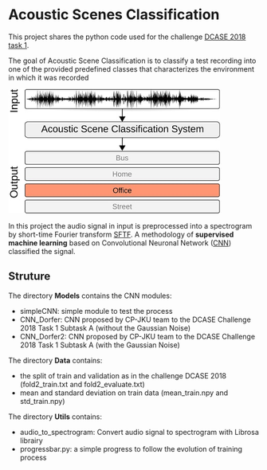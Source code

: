 # Acoustic Scenes Classification

This project shares the python code used for the challenge [DCASE 2018 task 1](http://dcase.community/challenge2018/index).

The goal of Acoustic Scene Classification is to classify a test recording into one of the provided predefined classes that characterizes the environment in which it was recorded

![ASC schema](https://raw.githubusercontent.com/Splumecocq/AcousticScenesClassification/master/Image/Schema-acoustic-scene-classification.jpg)

In this project the audio signal in input is preprocessed into a spectrogram by short-time Fourier transform [SFTF](https://en.wikipedia.org/wiki/Short-time_Fourier_transform).
A methodology of **supervised machine learning** based on Convolutional Neuronal Network ([CNN](https://en.wikipedia.org/wiki/Convolutional_neural_network)) classified the signal.

## Struture
The directory **Models** contains the CNN modules:
* simpleCNN: simple module to test the process
* CNN_Dorfer: CNN proposed by CP-JKU team to the DCASE Challenge 2018 Task 1 Subtask A (without the Gaussian Noise)
* CNN_Dorfer2: CNN proposed by CP-JKU team to the DCASE Challenge 2018 Task 1 Subtask A (with the Gaussian Noise)


The directory **Data** contains:
* the split of train and validation as in the challenge DCASE 2018 (fold2_train.txt and fold2_evaluate.txt)
* mean and standard deviation on train data (mean_train.npy and std_train.npy)

The directory **Utils** contains:
* audio_to_spectrogram: Convert audio signal to spectrogram with Librosa librairy
* progressbar.py: a simple progress to follow the evolution of training process



